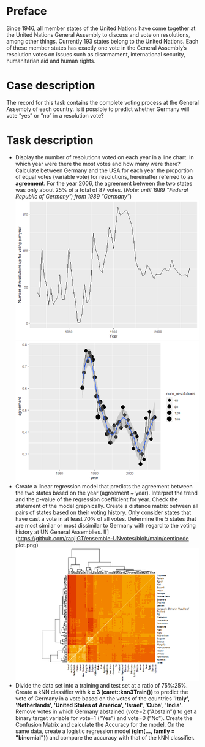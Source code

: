 # Preface
Since 1946, all member states of the United Nations have come together at the United Nations General Assembly to discuss and vote on resolutions, among other things. Currently 193 states belong to the United Nations. Each of these member states has exactly one vote in the General Assembly’s resolution votes on issues such as disarmament, international security, humanitarian aid and human rights.

# Case description
The record for this task contains the complete voting process at the General Assembly of each country. Is it possible to predict whether Germany will vote “yes” or “no” in a resolution vote?

# Task description

- Display the number of resolutions voted on each year in a line chart. In which year were there the most votes and how many were there? Calculate between Germany and the USA for each year the proportion of equal votes (variable vote) for resolutions, hereinafter referred to as **agreement**. For the year 2006, the agreement between the two states was only about 25% of a total of 87 votes. (*Note: until 1989 “Federal Republic of Germany”; from 1989 “Germany”*)
![](https://github.com/ranjiGT/ensemble-UNvotes/blob/main/trend.png)
![](https://github.com/ranjiGT/ensemble-UNvotes/blob/main/densityplot.png)
- Create a linear regression model that predicts the agreement between the two states based on the year (agreement ~ year). Interpret the trend and the p-value of the regression coefficient for year. Check the statement of the model graphically. Create a distance matrix between all pairs of states based on their voting history. Only consider states that have cast a vote in at least 70% of all votes. Determine the 5 states that are most similar or most dissimilar to Germany with regard to the voting history at UN General Assemblies.
![](https://github.com/ranjiGT/ensemble-UNvotes/blob/main/centipede plot.png)
![](https://github.com/ranjiGT/ensemble-UNvotes/blob/main/heatmap.png)
- Divide the data set into a training and test set at a ratio of 75%:25%. Create a kNN classifier with **k = 3 (caret::knn3Train())** to predict the vote of Germany in a vote based on the votes of the countries **'Italy', 'Netherlands', 'United States of America', 'Israel', 'Cuba', 'India'**. Remove votes in which Germany abstained (vote=2 (“Abstain”)) to get a binary target variable for vote=1 (“Yes”) and vote=0 (“No”). Create the Confusion Matrix and calculate the Accuracy for the model. On the same data, create a logistic regression model **(glm(..., family = "binomial"))** and compare the accuracy with that of the kNN classifier.
